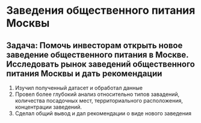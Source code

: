 # Заведения общественного питания Москвы
## Задача: Помочь инвесторам открыть новое заведение общественного питания в Москве. Исследовать рынок заведений общественного питания Москвы и дать рекомендации
1. Изучил полученный датасет и обработал данные
2. Провел более глубокий анализ относительно типов завадений, количества посадочных мест, территориального расположения, концентрации заведений.
3. Сделал общий вывод и дал рекомендации о виде нового заведения